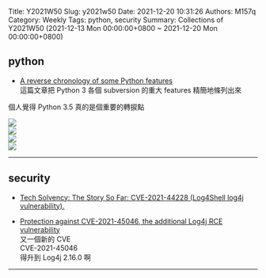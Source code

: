 Title: Y2021W50
Slug: y2021w50
Date: 2021-12-20 10:31:26
Authors: M157q
Category: Weekly
Tags: python, security
Summary: Collections of Y2021W50 (2021-12-13 Mon 00:00:00+0800 ~ 2021-12-20 Mon 00:00:00+0800)


## python  
- [A reverse chronology of some Python features](https://snarky.ca/a-reverse-chronology-of-some-python-features/)  
這篇文章把 Python 3 各個 subversion 的重大 features 精簡地條列出來  
  
個人覺得 Python 3.5 真的是個重要的轉捩點  
  
![](https://pbs.twimg.com/media/FGfUPwiVUAETeGp.jpg)  
![](https://pbs.twimg.com/media/FGfUPwgUUAAqj1c.jpg)  
![](https://pbs.twimg.com/media/FGfUPwgVUAY8aYp.jpg)  
![](https://pbs.twimg.com/media/FGfUPwrVkAEIMVb.jpg)  
  
  

---

## security  
- [Tech Solvency: The Story So Far: CVE-2021-44228 (Log4Shell log4j vulnerability).](https://www.techsolvency.com/story-so-far/cve-2021-44228-log4j-log4shell/)  

- [Protection against CVE-2021-45046, the additional Log4j RCE vulnerability](https://blog.cloudflare.com/protection-against-cve-2021-45046-the-additional-log4j-rce-vulnerability/)  
又一個新的 CVE  
CVE-2021-45046  
得升到 Log4j 2.16.0 啊  

---


